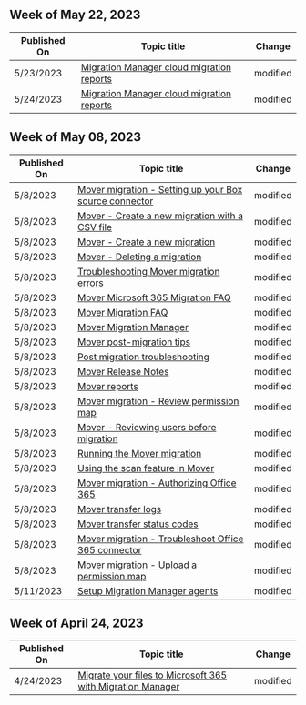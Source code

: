 <!-- This file is generated automatically each week. Changes made to this file will be overwritten.-->



## Week of May 22, 2023


| Published On |Topic title | Change |
|------|------------|--------|
| 5/23/2023 | [Migration Manager cloud migration reports](/SharepointMigration/mm-cloud-reports) | modified |
| 5/24/2023 | [Migration Manager cloud migration reports](/SharepointMigration/mm-cloud-reports) | modified |


## Week of May 08, 2023


| Published On |Topic title | Change |
|------|------------|--------|
| 5/8/2023 | [Mover migration - Setting up your Box source connector](/SharepointMigration/mover-box) | modified |
| 5/8/2023 | [Mover - Create a new migration with a CSV file](/SharepointMigration/mover-create-migration-csv) | modified |
| 5/8/2023 | [Mover - Create a new migration](/SharepointMigration/mover-create-migration) | modified |
| 5/8/2023 | [Mover - Deleting a migration](/SharepointMigration/mover-delete-migration) | modified |
| 5/8/2023 | [Troubleshooting Mover migration errors](/SharepointMigration/mover-error-faq) | modified |
| 5/8/2023 | [Mover Microsoft 365 Migration FAQ](/SharepointMigration/mover-microsoft-365-faq) | modified |
| 5/8/2023 | [Mover Migration FAQ](/SharepointMigration/mover-migration-faq) | modified |
| 5/8/2023 | [Mover Migration Manager](/SharepointMigration/mover-mm) | modified |
| 5/8/2023 | [Mover post-migration tips](/SharepointMigration/mover-post-migration-tips) | modified |
| 5/8/2023 | [Post migration troubleshooting](/SharepointMigration/mover-post-migration-troubleshooting) | modified |
| 5/8/2023 | [Mover Release Notes](/SharepointMigration/mover-release-notes) | modified |
| 5/8/2023 | [Mover reports](/SharepointMigration/mover-reports) | modified |
| 5/8/2023 | [Mover migration - Review permission map](/SharepointMigration/mover-review-permission-map) | modified |
| 5/8/2023 | [Mover - Reviewing users before migration](/SharepointMigration/mover-review-users) | modified |
| 5/8/2023 | [Running the Mover migration](/SharepointMigration/mover-running-migration) | modified |
| 5/8/2023 | [Using the scan feature in Mover](/SharepointMigration/mover-scan) | modified |
| 5/8/2023 | [Mover migration - Authorizing Office 365](/SharepointMigration/mover-setup-m365-destination) | modified |
| 5/8/2023 | [Mover transfer logs](/SharepointMigration/mover-transfer-logs) | modified |
| 5/8/2023 | [Mover transfer status codes](/SharepointMigration/mover-transfer-status-codes) | modified |
| 5/8/2023 | [Mover migration - Troubleshoot Office 365 connector](/SharepointMigration/mover-troubleshoot-m365-connector) | modified |
| 5/8/2023 | [Mover migration - Upload a permission map](/SharepointMigration/mover-upload-permission-map) | modified |
| 5/11/2023 | [Setup Migration Manager agents](/SharepointMigration/mm-setup-clients) | modified |


## Week of April 24, 2023


| Published On |Topic title | Change |
|------|------------|--------|
| 4/24/2023 | [Migrate your files to Microsoft 365 with Migration Manager](/SharepointMigration/mm-get-started) | modified |
